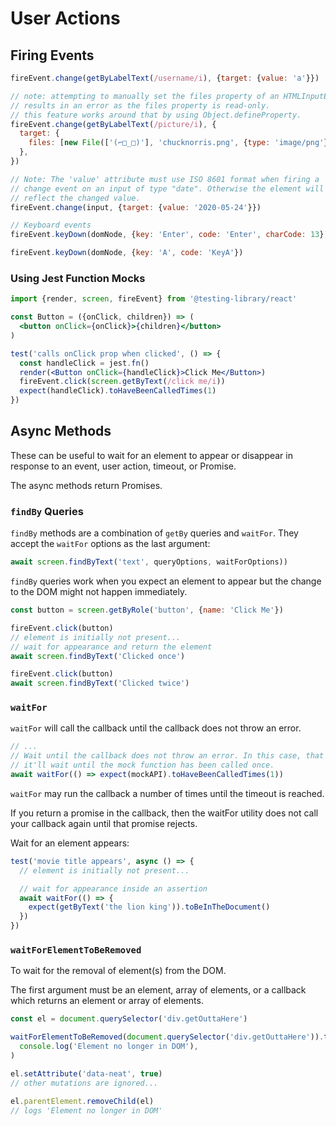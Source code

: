 # User Actions

## Firing Events

```js
fireEvent.change(getByLabelText(/username/i), {target: {value: 'a'}})

// note: attempting to manually set the files property of an HTMLInputElement
// results in an error as the files property is read-only.
// this feature works around that by using Object.defineProperty.
fireEvent.change(getByLabelText(/picture/i), {
  target: {
    files: [new File(['(⌐□_□)'], 'chucknorris.png', {type: 'image/png'})],
  },
})

// Note: The 'value' attribute must use ISO 8601 format when firing a
// change event on an input of type "date". Otherwise the element will not
// reflect the changed value.
fireEvent.change(input, {target: {value: '2020-05-24'}})

// Keyboard events
fireEvent.keyDown(domNode, {key: 'Enter', code: 'Enter', charCode: 13})

fireEvent.keyDown(domNode, {key: 'A', code: 'KeyA'})
```


### Using Jest Function Mocks

```jsx
import {render, screen, fireEvent} from '@testing-library/react'

const Button = ({onClick, children}) => (
  <button onClick={onClick}>{children}</button>
)

test('calls onClick prop when clicked', () => {
  const handleClick = jest.fn()
  render(<Button onClick={handleClick}>Click Me</Button>)
  fireEvent.click(screen.getByText(/click me/i))
  expect(handleClick).toHaveBeenCalledTimes(1)
})
```


## Async Methods

These can be useful to wait for an element to appear or disappear in response to an event, user action, timeout, or Promise. 

The async methods return Promises.

### `findBy` Queries

`findBy` methods are a combination of `getBy` queries and `waitFor`. They accept the `waitFor` options as the last argument:

```js
await screen.findByText('text', queryOptions, waitForOptions))
```

`findBy` queries work when you expect an element to appear but the change to the DOM might not happen immediately.

```js
const button = screen.getByRole('button', {name: 'Click Me'})

fireEvent.click(button)
// element is initially not present...
// wait for appearance and return the element
await screen.findByText('Clicked once')

fireEvent.click(button)
await screen.findByText('Clicked twice')
```


### `waitFor`

`waitFor` will call the callback until the callback does not throw an error.

```js
// ...
// Wait until the callback does not throw an error. In this case, that means
// it'll wait until the mock function has been called once.
await waitFor(() => expect(mockAPI).toHaveBeenCalledTimes(1))
```

``waitFor`` may run the callback a number of times until the timeout is reached.

If you return a promise in the callback, then the waitFor utility does not call your callback again until that promise rejects.

Wait for an element appears:

```js
test('movie title appears', async () => {
  // element is initially not present...

  // wait for appearance inside an assertion
  await waitFor(() => {
    expect(getByText('the lion king')).toBeInTheDocument()
  })
})
```


### `waitForElementToBeRemoved`

To wait for the removal of element(s) from the DOM.

The first argument must be an element, array of elements, or a callback which returns an element or array of elements.

```js
const el = document.querySelector('div.getOuttaHere')

waitForElementToBeRemoved(document.querySelector('div.getOuttaHere')).then(() =>
  console.log('Element no longer in DOM'),
)

el.setAttribute('data-neat', true)
// other mutations are ignored...

el.parentElement.removeChild(el)
// logs 'Element no longer in DOM'
```